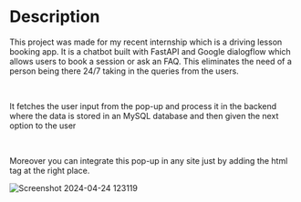 # Description
<p>This project was made for my recent internship which is a driving lesson booking app. It is a chatbot built with FastAPI
and Google dialogflow which allows users to book a session or ask an FAQ. This eliminates the need of a person being
there 24/7 taking in the queries from the users.</p> <br>
<p>It fetches the user input from the pop-up and process it in the backend where the data is stored in an MySQL database and then given the next option to the user</p>
<br>  
<p>Moreover you can integrate this pop-up in any site just by adding the html tag at the right place.</p>

![Screenshot 2024-04-24 123119](https://github.com/Omsurvase24/bookingSessionBot/assets/115352062/a48b62f4-0209-4686-81b8-41b9ef1021e8)
